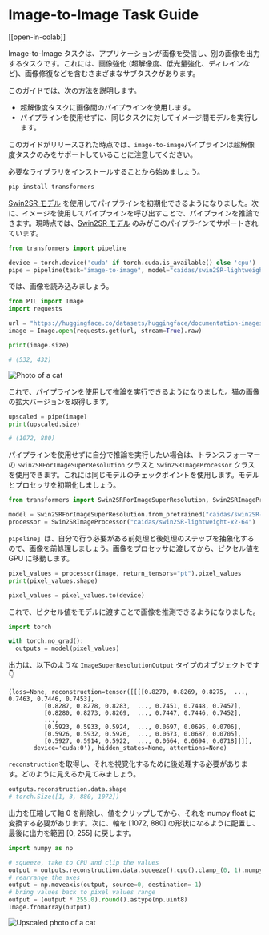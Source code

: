 <!--Copyright 2023 The HuggingFace Team. All rights reserved.

Licensed under the Apache License, Version 2.0 (the "License"); you may not use this file except in compliance with
the License. You may obtain a copy of the License at

http://www.apache.org/licenses/LICENSE-2.0

Unless required by applicable law or agreed to in writing, software distributed under the License is distributed on
an "AS IS" BASIS, WITHOUT WARRANTIES OR CONDITIONS OF ANY KIND, either express or implied. See the License for the
specific language governing permissions and limitations under the License.

⚠️ Note that this file is in Markdown but contain specific syntax for our doc-builder (similar to MDX) that may not be
rendered properly in your Markdown viewer.

-->

# Image-to-Image Task Guide

[[open-in-colab]]

Image-to-Image タスクは、アプリケーションが画像を受信し、別の画像を出力するタスクです。これには、画像強化 (超解像度、低光量強化、ディレインなど)、画像修復などを含むさまざまなサブタスクがあります。

このガイドでは、次の方法を説明します。
- 超解像度タスクに画像間のパイプラインを使用します。
- パイプラインを使用せずに、同じタスクに対してイメージ間モデルを実行します。

このガイドがリリースされた時点では、`image-to-image`パイプラインは超解像度タスクのみをサポートしていることに注意してください。

必要なライブラリをインストールすることから始めましょう。

```bash
pip install transformers
```

[Swin2SR モデル](https://huggingface.co/caidas/swin2SR-lightweight-x2-64) を使用してパイプラインを初期化できるようになりました。次に、イメージを使用してパイプラインを呼び出すことで、パイプラインを推論できます。現時点では、[Swin2SR モデル](https://huggingface.co/models?sort=trending&search=swin2sr) のみがこのパイプラインでサポートされています。

```python
from transformers import pipeline

device = torch.device('cuda' if torch.cuda.is_available() else 'cpu')
pipe = pipeline(task="image-to-image", model="caidas/swin2SR-lightweight-x2-64", device=device)
```

では、画像を読み込みましょう。

```python
from PIL import Image
import requests

url = "https://huggingface.co/datasets/huggingface/documentation-images/resolve/main/transformers/tasks/cat.jpg"
image = Image.open(requests.get(url, stream=True).raw)

print(image.size)
```
```bash
# (532, 432)
```
<div class="flex justify-center">
     <img src="https://huggingface.co/datasets/huggingface/documentation-images/resolve/main/transformers/tasks/cat.jpg" alt="Photo of a cat"/>
</div>


これで、パイプラインを使用して推論を実行できるようになりました。猫の画像の拡大バージョンを取得します。

```python
upscaled = pipe(image)
print(upscaled.size)
```
```bash
# (1072, 880)
```

パイプラインを使用せずに自分で推論を実行したい場合は、トランスフォーマーの `Swin2SRForImageSuperResolution` クラスと `Swin2SRImageProcessor` クラスを使用できます。これには同じモデルのチェックポイントを使用します。モデルとプロセッサを初期化しましょう。

```python
from transformers import Swin2SRForImageSuperResolution, Swin2SRImageProcessor

model = Swin2SRForImageSuperResolution.from_pretrained("caidas/swin2SR-lightweight-x2-64").to(device)
processor = Swin2SRImageProcessor("caidas/swin2SR-lightweight-x2-64")
```

`pipeline`」は、自分で行う必要がある前処理と後処理のステップを抽象化するので、画像を前処理しましょう。画像をプロセッサに渡してから、ピクセル値を GPU に移動します。

```python
pixel_values = processor(image, return_tensors="pt").pixel_values
print(pixel_values.shape)

pixel_values = pixel_values.to(device)
```

これで、ピクセル値をモデルに渡すことで画像を推測できるようになりました。

```python
import torch

with torch.no_grad():
  outputs = model(pixel_values)
```

出力は、以下のような `ImageSuperResolutionOutput` タイプのオブジェクトです 👇

```
(loss=None, reconstruction=tensor([[[[0.8270, 0.8269, 0.8275,  ..., 0.7463, 0.7446, 0.7453],
          [0.8287, 0.8278, 0.8283,  ..., 0.7451, 0.7448, 0.7457],
          [0.8280, 0.8273, 0.8269,  ..., 0.7447, 0.7446, 0.7452],
          ...,
          [0.5923, 0.5933, 0.5924,  ..., 0.0697, 0.0695, 0.0706],
          [0.5926, 0.5932, 0.5926,  ..., 0.0673, 0.0687, 0.0705],
          [0.5927, 0.5914, 0.5922,  ..., 0.0664, 0.0694, 0.0718]]]],
       device='cuda:0'), hidden_states=None, attentions=None)
```

`reconstruction`を取得し、それを視覚化するために後処理する必要があります。どのように見えるか見てみましょう。

```python
outputs.reconstruction.data.shape
# torch.Size([1, 3, 880, 1072])
```

出力を圧縮して軸 0 を削除し、値をクリップしてから、それを numpy float に変換する必要があります。次に、軸を [1072, 880] の形状になるように配置し、最後に出力を範囲 [0, 255] に戻します。

```python
import numpy as np

# squeeze, take to CPU and clip the values
output = outputs.reconstruction.data.squeeze().cpu().clamp_(0, 1).numpy()
# rearrange the axes
output = np.moveaxis(output, source=0, destination=-1)
# bring values back to pixel values range
output = (output * 255.0).round().astype(np.uint8)
Image.fromarray(output)
```
<div class="flex justify-center">
     <img src="https://huggingface.co/datasets/huggingface/documentation-images/resolve/main/transformers/tasks/cat_upscaled.png" alt="Upscaled photo of a cat"/>
</div>